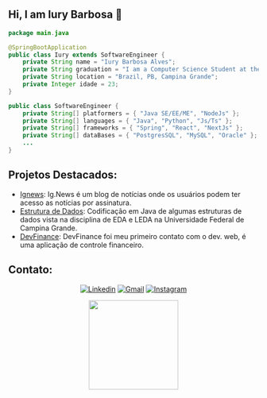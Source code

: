 ## Hi, I am Iury Barbosa 🤙

```Java
package main.java

@SpringBootApplication
public class Iury extends SoftwareEngineer {
    private String name = "Iury Barbosa Alves";
    private String graduation = "I am a Computer Science Student at the Federal University of Campina Grande";
    private String location = "Brazil, PB, Campina Grande";
    private Integer idade = 23;
}

public class SoftwareEngineer {
    private String[] platformers = { "Java SE/EE/ME", "NodeJs" };
    private String[] languages = { "Java", "Python", "Js/Ts" };
    private String[] frameworks = { "Spring", "React", "NextJs" };
    private String[] dataBases = { "PostgresSQL", "MySQL", "Oracle" };
    ...
}
```
## Projetos Destacados:
- [Ignews](https://github.com/Askizin/Ignews): Ig.News é um blog de notícias onde os usuários podem ter acesso as notícias por assinatura.
- [Estrutura de Dados](https://github.com/Askizin/EDA-e-LEDA): Codificação em Java de algumas estruturas de dados vista na disciplina
de EDA e LEDA na Universidade Federal de Campina Grande.
- [DevFinance](https://github.com/Askizin/DevFinances-): DevFinance foi meu primeiro contato com o dev. web, é uma aplicação de controle financeiro.
## Contato:
<div align="center" >
  
[![Linkedin](https://img.shields.io/badge/LinkedIn-0077B5?style=for-the-badge&logo=linkedin&logoColor=white)](https://www.linkedin.com/in/iury-barbosa/)
[![Gmail](https://img.shields.io/badge/Gmail-D14836?style=for-the-badge&logo=gmail&logoColor=white)](mailto:iury_barbosa07@hotmail.com?subject=Hello%20again)
[![Instagram](https://img.shields.io/badge/Instagram-E4405F?style=for-the-badge&logo=instagram&logoColor=white)](https://www.instagram.com/b_iury/)

</div>
<div align="center"
  <a href="https://github.com/Askizin">
  <img height="180em" src="https://github-readme-stats.vercel.app/api/top-langs/?username=Askizin&layout=compact&langs_count=7&theme=dracula" />
</div>


